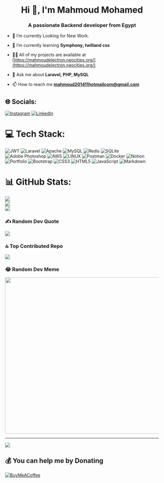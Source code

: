 <h1 align="center">Hi 👋, I'm Mahmoud Mohamed</h1>
<h3 align="center">A passionate Backend developer from Egypt</h3>

- 🔭 I’m currently Looking for New Work.

- 🌱 I’m currently learning **Symphony, twilland css**

- 👨‍💻 All of my projects are available at [https://mahmoudelectron.neocities.org/](https://mahmoudelectron.neocities.org/)

- 💬 Ask me about **Laravel, PHP, MySQL**

- 📫 How to reach me **mahmoud201411hotmailcom@gmail.com**


## 🌐 Socials:
[![Instagram](https://img.shields.io/badge/Instagram-%23E4405F.svg?logo=Instagram&logoColor=white)](https://instagram.com/mahmoud_electron) [![LinkedIn](https://img.shields.io/badge/LinkedIn-%230077B5.svg?logo=linkedin&logoColor=white)](https://linkedin.com/in/mahmoud-electron) 

# 💻 Tech Stack:
![JWT](https://img.shields.io/badge/JWT-black?style=flat&logo=JSON%20web%20tokens) ![Laravel](https://img.shields.io/badge/laravel-%23FF2D20.svg?style=flat&logo=laravel&logoColor=white) ![Apache](https://img.shields.io/badge/apache-%23D42029.svg?style=flat&logo=apache&logoColor=white) ![MySQL](https://img.shields.io/badge/mysql-%2300f.svg?style=flat&logo=mysql&logoColor=white) ![Redis](https://img.shields.io/badge/redis-%23DD0031.svg?style=flat&logo=redis&logoColor=white) ![SQLite](https://img.shields.io/badge/sqlite-%2307405e.svg?style=flat&logo=sqlite&logoColor=white) ![Adobe Photoshop](https://img.shields.io/badge/adobephotoshop-%2331A8FF.svg?style=flat&logo=adobephotoshop&logoColor=white) ![AWS](https://img.shields.io/badge/AWS-%23FF9900.svg?style=flat&logo=amazon-aws&logoColor=white) ![LINUX](https://img.shields.io/badge/Linux-FCC624?style=flat&logo=linux&logoColor=black) ![Postman](https://img.shields.io/badge/Postman-FF6C37?style=flat&logo=postman&logoColor=white) ![Docker](https://img.shields.io/badge/docker-%230db7ed.svg?style=flat&logo=docker&logoColor=white) ![Notion](https://img.shields.io/badge/Notion-%23000000.svg?style=flat&logo=notion&logoColor=white) ![Portfolio](https://img.shields.io/badge/Portfolio-%23000000.svg?style=flat&logo=firefox&logoColor=#FF7139) ![Bootstrap](https://img.shields.io/badge/bootstrap-%23563D7C.svg?style=flat&logo=bootstrap&logoColor=white) ![CSS3](https://img.shields.io/badge/css3-%231572B6.svg?style=flat&logo=css3&logoColor=white) ![HTML5](https://img.shields.io/badge/html5-%23E34F26.svg?style=flat&logo=html5&logoColor=white) ![JavaScript](https://img.shields.io/badge/javascript-%23323330.svg?style=flat&logo=javascript&logoColor=%23F7DF1E) ![Markdown](https://img.shields.io/badge/markdown-%23000000.svg?style=flat&logo=markdown&logoColor=white)
# 📊 GitHub Stats:
![](https://github-readme-stats.vercel.app/api?username=Mahmoud72E&theme=dark&hide_border=false&include_all_commits=true&count_private=true)<br/>
![](https://github-readme-streak-stats.herokuapp.com/?user=Mahmoud72E&theme=dark&hide_border=false)<br/>
![](https://github-readme-stats.vercel.app/api/top-langs/?username=Mahmoud72E&theme=dark&hide_border=false&include_all_commits=true&count_private=true&layout=compact)

### ✍️ Random Dev Quote
![](https://quotes-github-readme.vercel.app/api?type=horizontal&theme=dark)

### 🔝 Top Contributed Repo
![](https://github-contributor-stats.vercel.app/api?username=Mahmoud72E&limit=5&theme=dark&combine_all_yearly_contributions=true)

### 😂 Random Dev Meme
<img src="https://rm.up.railway.app/" width="512px"/>

---
[![](https://visitcount.itsvg.in/api?id=Mahmoud72E&icon=5&color=0)](https://visitcount.itsvg.in)

  ## 💰 You can help me by Donating
  [![BuyMeACoffee](https://img.shields.io/badge/Buy%20Me%20a%20Coffee-ffdd00?style=for-the-badge&logo=buy-me-a-coffee&logoColor=black)](https://buymeacoffee.com/mahmoudElectron) 

  
<!-- Proudly created with GPRM ( https://gprm.itsvg.in ) -->
